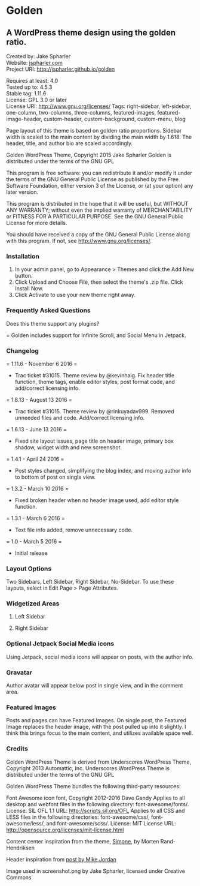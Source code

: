 # Golden
## A WordPress theme design using the golden ratio.

Created by: Jake Spharler  
Website: [jspharler.com](https://jspharler.com/)  
Project URI: http://jspharler.github.io/golden

Requires at least: 4.0  
Tested up to: 4.5.3  
Stable tag: 1.11.6  
License: GPL 3.0 or later  
License URI: http://www.gnu.org/licenses/
Tags: right-sidebar, left-sidebar, one-column, two-columns, three-columns, featured-images, featured-image-header, custom-header, custom-background, custom-menu, blog

Page layout of this theme is based on golden ratio proportions. Sidebar width is scaled to the main content by dividing the main width by 1.618. The header, title, and author bio are scaled accordingly.

Golden WordPress Theme, Copyright 2015 Jake Spharler
Golden is distributed under the terms of the GNU GPL

This program is free software: you can redistribute it and/or modify
it under the terms of the GNU General Public License as published by
the Free Software Foundation, either version 3 of the License, or
(at your option) any later version.

This program is distributed in the hope that it will be useful,
but WITHOUT ANY WARRANTY; without even the implied warranty of
MERCHANTABILITY or FITNESS FOR A PARTICULAR PURPOSE.  See the
GNU General Public License for more details.

You should have received a copy of the GNU General Public License
along with this program.  If not, see <http://www.gnu.org/licenses/>.

### Installation
	
1. In your admin panel, go to Appearance > Themes and click the Add New button.
2. Click Upload and Choose File, then select the theme's .zip file. Click Install Now.
3. Click Activate to use your new theme right away.

### Frequently Asked Questions

Does this theme support any plugins?

= Golden includes support for Infinite Scroll, and Social Menu in Jetpack.

### Changelog

= 1.11.6 - November 6 2016 =
* Trac ticket #31015. Theme review by @kevinhaig. Fix header title function, theme tags, enable editor styles, post format code, and add/correct licensing info.

= 1.8.13 - August 13 2016 =
* Trac ticket #31015. Theme review by @rinkuyadav999. Removed unneeded files and code. Add/correct licensing info.

= 1.6.13 - June 13 2016 =
* Fixed site layout issues, page title on header image, primary box shadow, widget width and new screenshot.

= 1.4.1 - April 24 2016 =
* Post styles changed, simplifying the blog index, and moving author info to bottom of post on single view.

= 1.3.2 - March 10 2016 =
* Fixed broken header when no header image used, add editor style function.

= 1.3.1 - March 6 2016 =
* Text file info added, remove unnecessary code.

= 1.0 - March 5 2016 =
* Initial release

### Layout Options

Two Sidebars, Left Sidebar, Right Sidebar, No-Sidebar. To use these layouts, select in Edit Page > Page Attributes.

### Widgetized Areas

1. Left Sidebar

2. Right Sidebar

### Optional Jetpack Social Media icons
Using Jetpack, social media icons will appear on posts, with the author info.

### Gravatar
Author avatar will appear below post in single view, and in the comment area.

### Featured Images
Posts and pages can have Featured Images. On single post, the Featured Image replaces the header image, with the post pulled up into it slightly.  I think this brings focus to the main content, and utilizes available space well.

### Credits

Golden WordPress Theme is derived from Underscores WordPress Theme, Copyright 2013 Automattic, Inc.
Underscores WordPress Theme is distributed under the terms of the GNU GPL

Golden WordPress Theme bundles the following third-party resources:

Font Awesome icon font, Copyright 2012-2016 Dave Gandy
Applies to all desktop and webfont files in the following directory: font-awesome/fonts/.
License: SIL OFL 1.1
URL: http://scripts.sil.org/OFL
Applies to all CSS and LESS files in the following directories: font-awesome/css/, font-awesome/less/, and font-awesome/scss/.
License: MIT License
URL: http://opensource.org/licenses/mit-license.html

Content center inspiration from the theme, [Simone](https://wordpress.org/themes/simone/), by Morten Rand-Hendriksen

Header inspiration from [post by Mike Jordan](http://www.mikejohnsondesign.com/add-wordpress-featured-image-as-background-image/)

Image used in screenshot.png by Jake Spharler, licensed under Creative Commons